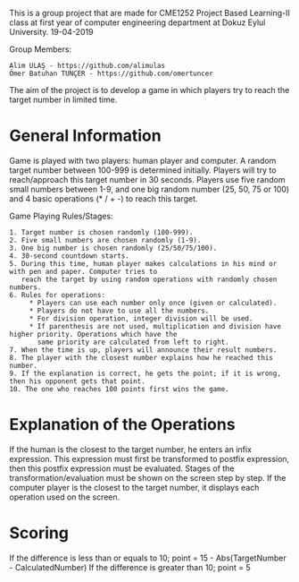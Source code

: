 This is a group project that are made for CME1252 Project Based Learning-II class at first year of computer engineering department at Dokuz Eylul University. 19-04-2019

Group Members:

    Alim ULAŞ - https://github.com/alimulas
    Ömer Batuhan TUNÇER - https://github.com/omertuncer
    

The aim of the project is to develop a game in which players  try to reach the target number in limited time.

# General Information
Game is played with two players: human player and computer. A random target number between 100-999 is determined initially. Players will try to reach/approach this target number in 30 seconds. Players use five random small numbers between 1-9, and one big random number (25, 50, 75 or 100) and 4 basic operations (* / + -) to reach this target.

Game Playing Rules/Stages:

    1. Target number is chosen randomly (100-999). 
    2. Five small numbers are chosen randomly (1-9). 
    3. One big number is chosen randomly (25/50/75/100). 
    4. 30-second countdown starts.
    5. During this time, human player makes calculations in his mind or with pen and paper. Computer tries to
       reach the target by using random operations with randomly chosen numbers.
    6. Rules for operations:
         * Players can use each number only once (given or calculated).
         * Players do not have to use all the numbers.
         * For division operation, integer division will be used. 
         * If parenthesis are not used, multiplication and division have higher priority. Operations which have the
           same priority are calculated from left to right. 
    7. When the time is up, players will announce their result numbers.
    8. The player with the closest number explains how he reached this number.
    9. If the explanation is correct, he gets the point; if it is wrong, then his opponent gets that point.
    10. The one who reaches 100 points first wins the game.

# Explanation of the Operations
If the human is the closest to the target number, he enters an infix expression. This expression must first be transformed to postfix expression, then this postfix expression must be evaluated. Stages of the transformation/evaluation must be shown on the screen step by step. If the computer player is the closest to the target number, it displays each operation used on the screen. 

# Scoring

If the difference is less than or equals to 10; point = 15 - Abs(TargetNumber - CalculatedNumber)
If the difference is greater than 10; point = 5

